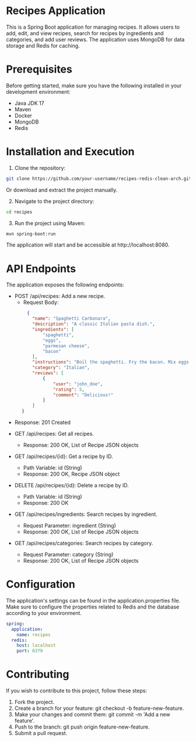 # Recipes Application
This is a Spring Boot application for managing recipes. It allows users to add, edit, and view recipes, search for recipes by ingredients and categories, and add user reviews. The application uses MongoDB for data storage and Redis for caching.
# Prerequisites
Before getting started, make sure you have the following installed in your development environment:

* Java JDK 17
* Maven
* Docker
* MongoDB
* Redis
  
# Installation and Execution
1. Clone the repository:
```bash
git clone https://github.com/your-username/recipes-redis-clean-arch.git
```
Or download and extract the project manually.

2. Navigate to the project directory:
```bash
cd recipes
```
3. Run the project using Maven:
```bash
mvn spring-boot:run
```
The application will start and be accessible at http://localhost:8080.

# API Endpoints
The application exposes the following endpoints:

* POST /api/recipes: Add a new recipe.
  * Request Body:
```json
        {
          "name": "Spaghetti Carbonara",
          "description": "A classic Italian pasta dish.",
          "ingredients": [
              "spaghetti",
              "eggs",
              "parmesan cheese",
              "bacon"
          ],
          "instructions": "Boil the spaghetti. Fry the bacon. Mix eggs with cheese. Combine everything.",
          "category": "Italian",
          "reviews": [
              {
                  "user": "john_doe",
                  "rating": 5,
                  "comment": "Delicious!"
              }
          ]
      }
```
  * Response: 201 Created

* GET /api/recipes: Get all recipes.
  * Response: 200 OK, List of Recipe JSON objects

* GET /api/recipes/{id}: Get a recipe by ID.
  * Path Variable: id (String)
  * Response: 200 OK, Recipe JSON object

* DELETE /api/recipes/{id}: Delete a recipe by ID.
  * Path Variable: id (String)
  * Response: 200 OK

* GET /api/recipes/ingredients: Search recipes by ingredient.
  * Request Parameter: ingredient (String)
  * Response: 200 OK, List of Recipe JSON objects

* GET /api/recipes/categories: Search recipes by category.
  * Request Parameter: category (String)
  * Response: 200 OK, List of Recipe JSON objects

# Configuration
The application's settings can be found in the application.properties file. Make sure to configure the properties related to Redis and the database according to your environment.
```yml
spring:
  application:
    name: recipes
  redis:
    host: localhost
    port: 6379
```

# Contributing
If you wish to contribute to this project, follow these steps:

1. Fork the project.
2. Create a branch for your feature: git checkout -b feature-new-feature.
3. Make your changes and commit them: git commit -m 'Add a new feature'.
4. Push to the branch: git push origin feature-new-feature.
5. Submit a pull request.

